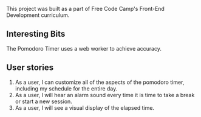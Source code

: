 This project was built as a part of Free Code Camp's Front-End Development curriculum.

<h2>Interesting Bits</h2>

The Pomodoro Timer uses a web worker to achieve accuracy.


<h2>User stories</h2>

1. As a user, I can customize all of the aspects of the pomodoro timer, including my schedule for the entire day.
2. As a user, I will hear an alarm sound every time it is time to take a break or start a new session. 
3. As a user, I will see a visual display of the elapsed time.

